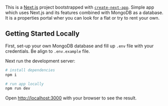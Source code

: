 This is a [Next.js](https://nextjs.org/) project bootstrapped with [`create-next-app`](https://github.com/vercel/next.js/tree/canary/packages/create-next-app). Simple app which uses Next.js and its features combined with MongoDB as a database. It is a properties portal wher you can look for a flat or try to rent your own.

## Getting Started Locally

First, set-up your own MongoDB database and fill up `.env` file with your credentials. Be align to `.env.example` file.

Next run the development server:

```bash
# install dependencies
npm i

# run app locally
npm run dev
```

Open [http://localhost:3000](http://localhost:3000) with your browser to see the result.
